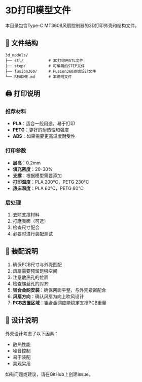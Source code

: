 # 3D打印模型文件

本目录包含Type-C MT3608风扇控制器的3D打印外壳和结构文件。

## 📁 文件结构

```
3d_models/
├── stl/           # 3D打印用STL文件
├── step/          # 可编辑的STEP文件
├── fusion360/     # Fusion360原始设计文件
└── README.md      # 本说明文件
```

## 🖨️ 打印说明

### 推荐材料
- **PLA**：适合一般用途，易于打印
- **PETG**：更好的耐热性和强度
- **ABS**：如果需要更高温度耐受性

### 打印参数
- **层高**：0.2mm
- **填充密度**：20-30%
- **支撑**：根据模型需要添加
- **打印温度**：PLA 200°C，PETG 230°C
- **热床温度**：PLA 60°C，PETG 80°C

### 后处理
1. 去除支撑材料
2. 打磨表面（可选）
3. 检查尺寸配合
4. 必要时进行装配测试

## 🔧 装配说明

1. 确保PCB尺寸与外壳匹配
2. 风扇需要预留足够空间
3. 注意散热孔的位置
4. 检查螺丝孔的对齐
5. **铝合金网安装**：确保网面平整，与外壳紧密配合
6. **风扇方向**：确认风扇为向上吹风设计
7. **PCB放置区域**：铝合金网应能稳定支撑PCB重量

## 📝 设计说明

外壳设计考虑了以下因素：
- 散热性能
- 噪音控制
- 易于装配
- 美观实用

如有问题或建议，请在GitHub上创建Issue。 